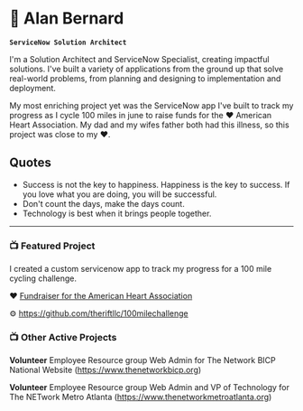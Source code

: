 # 🚴 Alan Bernard

**`ServiceNow Solution Architect`**

I'm a Solution Architect and ServiceNow Specialist, creating impactful solutions. I've built a variety of  applications from the ground up that solve real-world problems, from planning and designing to implementation and deployment.

My most enriching project yet was the ServiceNow app I've built to track my progress as I cycle 100 miles in june to raise funds for the ❤️ American Heart Association. My dad and my wifes father both had this illness, so this project was close to my ❤️.

## Quotes ##

* Success is not the key to happiness. Happiness is the key to success. If you love what you are doing, you will be successful.
* Don't count the days, make the days count.
* Technology is best when it brings people together.
  
---

### 📺 Featured Project

I created a custom servicenow app to track my progress for a 100 mile cycling challenge.

❤️  [Fundraiser for the American Heart Association](https://www.justgiving.com/fundraising/ALAN1717175602872)

⚙️ https://github.com/theriftllc/100milechallenge


### 📺 Other Active Projects
**Volunteer**
Employee Resource group Web Admin for The Network BICP National Website 
(https://www.thenetworkbicp.org)

**Volunteer**
Employee Resource group Web Admin and VP of Technology for The NETwork Metro Atlanta (https://www.thenetworkmetroatlanta.org)

